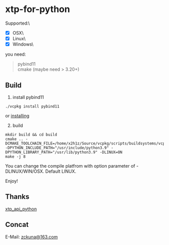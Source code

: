 # xtp-for-python

Supported:\
-[x] OSX\
-[x] Linux\
-[x] Windows\

you need:
> pybind11 \
> cmake (maybe need > 3.20+)

## Build
1. install pybind11
```shell
./vcpkg install pybind11
```
or [installing](https://pybind11.readthedocs.io/en/latest/installing.html)

2. build
```shell
mkdir build && cd build
cmake .. -DCMAKE_TOOLCHAIN_FILE=/home/x2h1z/Source/vcpkg/scripts/buildsystems/vcpkg.cmake -DPYTHON_INCLUDE_PATH="/usr/include/python3.9" -DPYTHON_LIBRARY_PATH="/usr/lib/python3.9" -DLINUX=ON
make -j 8
```
You can change the compile platfrom with option parameter of -DLINUX/WIN/OSX. Default LINUX.

Enjoy!


## Thanks
[xtp_api_python](https://github.com/ztsec/xtp_api_python)

## Concat
E-Mail: zckuna@163.com


